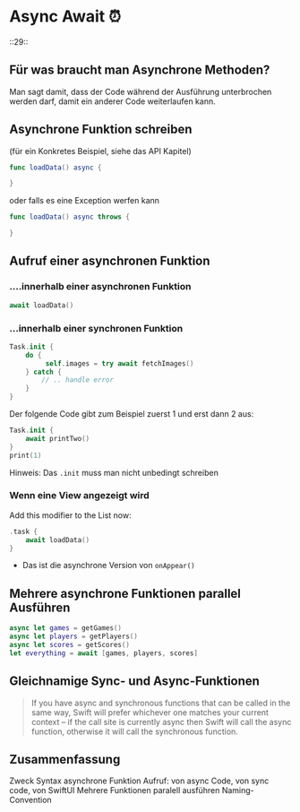 # Async Await ⏰
::29::

## Für was braucht man Asynchrone Methoden?

Man sagt damit, dass der Code während der Ausführung unterbrochen werden darf, damit ein anderer Code weiterlaufen kann.

## Asynchrone Funktion schreiben

(für ein Konkretes Beispiel, siehe das API Kapitel)
```swift
func loadData() async {

}
```

oder falls es eine Exception werfen kann

```swift
func loadData() async throws {

}
```
## Aufruf einer asynchronen Funktion

### ….innerhalb einer asynchronen Funktion

```swift
await loadData()
```

### …innerhalb einer synchronen Funktion

```swift
Task.init {
	do {
		 self.images = try await fetchImages()
    } catch {
    	// .. handle error
    }
}
```

Der folgende Code gibt zum Beispiel zuerst 1 und erst dann 2 aus:

```swift
Task.init {
	await printTwo()
}
print(1)
```

Hinweis: Das `.init` muss man nicht unbedingt schreiben

### Wenn eine View angezeigt wird

Add this modifier to the List now:

```swift
.task {
    await loadData()
}
```

- Das ist die asynchrone Version von `onAppear()`

## Mehrere asynchrone Funktionen parallel Ausführen

```swift
async let games = getGames()
async let players = getPlayers()
async let scores = getScores()
let everything = await [games, players, scores]
```


## Gleichnamige Sync- und Async-Funktionen

> If you have async and synchronous functions that can be called in the same way, Swift will prefer whichever one matches your current context – if the call site is currently async then Swift will call the async function, otherwise it will call the synchronous function.

## Zusammenfassung
Zweck
Syntax asynchrone Funktion
Aufruf: von async Code, von sync code, von SwiftUI
Mehrere Funktionen paralell ausführen
Naming-Convention